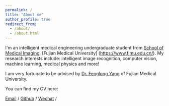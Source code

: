 ```yaml
---
permalink: /
title: "About me"
author_profile: true
redirect_from: 
  - /about/
  - /about.html
---
```


I'm an intelligent medical engineering undergraduate student from [School of Medical Imaging](https://yxxy.fjmu.edu.cn/), [Fujian Medical University]
(https://www.fjmu.edu.cn/). My research interests include: intelligent image recognition, computer vision,  machine learning, medical physics and more!

I am very fortunate to be advised by [Dr. Fenglong Yang](http://lab.malab.cn/~yangfl/) of Fujian Medical University.

You can find my CV here: 

[Email](mailto:sweet66661@outlook.com) / [Github](https://github.com/wangziyingly) / [Wechat](../images/wechat.jpg) / 


